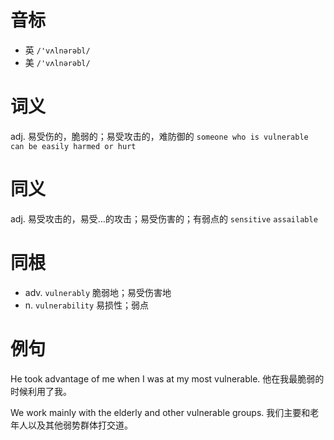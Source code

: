 # 音标

- 英 `/'vʌlnərəbl/`
- 美 `/'vʌlnərəbl/`

# 词义

adj. 易受伤的，脆弱的；易受攻击的，难防御的
`someone who is vulnerable can be easily harmed or hurt`

# 同义

adj. 易受攻击的，易受…的攻击；易受伤害的；有弱点的
`sensitive` `assailable`

# 同根

- adv. `vulnerably` 脆弱地；易受伤害地
- n. `vulnerability` 易损性；弱点

# 例句

He took advantage of me when I was at my most vulnerable.
他在我最脆弱的时候利用了我。

We work mainly with the elderly and other vulnerable groups.
我们主要和老年人以及其他弱势群体打交道。


